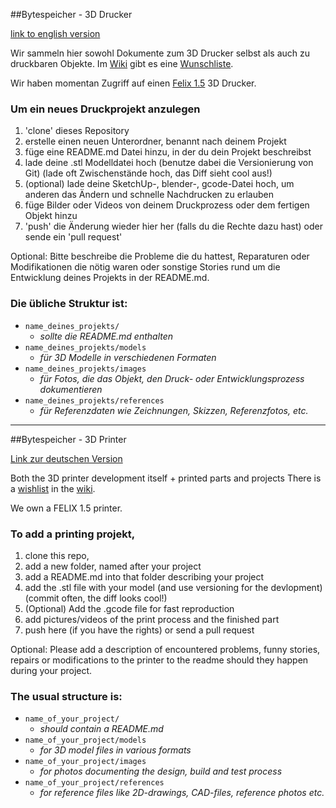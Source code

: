 ##Bytespeicher - 3D Drucker

[link to english version](#bytespeicher---3d-printer)

Wir sammeln hier sowohl Dokumente zum 3D Drucker selbst als auch zu druckbaren Objekte.
Im [Wiki](https://github.com/Bytespeicher/3D_Printer/wiki) gibt es eine [Wunschliste](https://github.com/Bytespeicher/3D_Printer/wishlist).


Wir haben momentan Zugriff auf einen [Felix 1.5](http://shop.felixprinters.com/) 3D Drucker.

### Um ein neues Druckprojekt anzulegen

1. 'clone' dieses Repository
2. erstelle einen neuen Unterordner, benannt nach deinem Projekt
3. füge eine README.md Datei hinzu, in der du dein Projekt beschreibst
4. lade deine .stl Modelldatei hoch (benutze dabei die Versionierung von Git) (lade oft Zwischenstände hoch, das Diff sieht cool aus!)
5. (optional) lade deine SketchUp-, blender-, gcode-Datei hoch, um anderen das Ändern und schnelle Nachdrucken zu erlauben
6. füge Bilder oder Videos von deinem Druckprozess oder dem fertigen Objekt hinzu
7. 'push' die Änderung wieder hier her (falls du die Rechte dazu hast) oder sende ein 'pull request'

Optional: Bitte beschreibe die Probleme die du hattest, Reparaturen oder Modifikationen die nötig waren oder sonstige Stories rund um die Entwicklung deines Projekts in der README.md. 

### Die übliche Struktur ist:
- `name_deines_projekts/`  
    - *sollte die README.md enthalten*  
- `name_deines_projekts/models`  
    - *für 3D Modelle in verschiedenen Formaten*  
- `name_deines_projekts/images`  
    - *für Fotos, die das Objekt, den Druck- oder Entwicklungsprozess dokumentieren*  
- `name_deines_projekts/references`  
    - *für Referenzdaten wie Zeichnungen, Skizzen, Referenzfotos, etc.*  




----------------------------------------------------------------------------------------------------
##Bytespeicher - 3D Printer

[Link zur deutschen Version](#bytespeicher---3d-drucker)

Both the 3D printer development itself + printed parts and projects
There is a [wishlist](https://github.com/Bytespeicher/3D_Printer/wishlist) in the [wiki](https://github.com/Bytespeicher/3D_Printer/wiki).

We own a FELIX 1.5 printer. 

### To add a printing projekt, 

1. clone this repo, 
2. add a new folder, named after your project
3. add a README.md into that folder describing your project
4. add the .stl file with your model (and use versioning for the devlopment) (commit often, the diff looks cool!)
5. (Optional) Add the .gcode file for fast reproduction
6. add pictures/videos of the print process and the finished part
7. push here (if you have the rights) or send a pull request

Optional: Please add a description of encountered problems, funny stories, repairs or modifications to the printer to the readme should they happen during your project.

### The usual structure is:
- `name_of_your_project/`  
    - *should contain a README.md*  
- `name_of_your_project/models`  
    - *for 3D model files in various formats*  
- `name_of_your_project/images`  
    - *for photos documenting the design, build and test process*  
- `name_of_your_project/references`  
    - *for reference files like 2D-drawings, CAD-files, reference photos etc.*  
